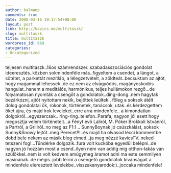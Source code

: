 ```yaml
---
author: kalmanp
comments: true
date: 2008-03-16 19:17:54+00:00
layout: post
link: http://kavics.me/multitaszk/
slug: multitaszk
title: multitaszk
wordpress_id: 669
categories:
- Uncategorized
---
```



teljesen multitaszk..16os számrendszer..szabadasszociációs gondolat ideeresztés..közben sokmindenféle más..figyeltem a csendet, a lángot, a sötétet, a parkettát mezítláb, a lélegzetvételt, a zöldteát..becsuktam az ajtót, hogy magammal lehessek..de ez nem az elvágyódós, magányoskodós hangulat..hanem a meditálós, harmónikus, teljes hullámokon rezgő...de folyamatosan nyomták a csengőt a gondolatok..ding-dong..nem hagytak bezárkózni, ajtót nyitottam nekik, bejöttek leültek.. főleg a soksok átélt dolog gondolatai ők, rokonok, történetek, tanácsok, utak..és kérdezgettem őket újra, és majd írok leveleket..erre arra mindenfele.. a kimondatlan dolgokról...egyszercsak.. ring-ring..telefon..Parafa, nagyon jól esett hogy megosztja velem történeteit...a Fényt evő Laliról, M. Póker Brokkoli Istvánról, a Partról, a Grillről..no meg az F1:) .. SunnyBoynak jó csúszkálást, soksok Sunny&Snowy lejtőt..meg Perecet!!!..és majd ha olvasod lécci kommentbe dobd bele nékem az másik blog címed...ja meg nézzé kavicsTV..neked tetszeni fog!...Tündérke dolgozik..fura volt kuckóba egyedül belépni..de nagyon jó hozzám most a csend..ilyen nem van addig míg otthon-lakás van szülőkkel..nem is volt kedvem amúgymeg áramot adni ma este semmilyen masinának..de mégis..jobb leírni a csengető gondolatok kívánságait a mindenfele eleresztett levelekbe..visszakanyarodok:)..joccaka mindenfele! 

